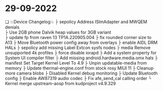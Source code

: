 # 29-09-2022

❏ 💥Device Changelog💥
├ sepolicy Address ISlmAdapter and MWQEM denials<br/>
├ Use 2GB phone Dalvik heap values for 3GB variant<br/>
├ update fp from raven 13 TP1A.220905.004
├ fix rounded corner size to A13
├ Move Bluetooth power config away from overlays
├ enable AIDL DRM HALs
├ sepolicy add missing Label Extcon sysfs nodes
├ media Remove unsupported 4k profiles
├ force disable iorapd
├ Add a system property for System UI compiler filter
├ Add missing android.hardware.media.omx hals
├ manifest Set Target Kernel Level To 4.9
├ Unpin updatable-media from memory
├ Update thermal-engine.conf from stock rosy MIUI 11
├ Cleanup more camera blobs
├ Disabled Kernel debug monitoring
├ Update Bluetooth config
├ Enable AW87319 audio codec
├ Fix afe_send_cal calling order
└ Kernel merge upstream-aosp from kudproject v4.9.329
